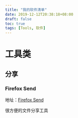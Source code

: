 ```yaml
---
title: "我的软件清单"
date: 2019-12-12T20:38:18+08:00
draft: false
toc: true
tags: [Tools, 软件]
---
```


# 工具类
## 分享
### Firefox Send

地址：[Firefox Send](https://send.firefox.com/)

很方便的文件分享工具
